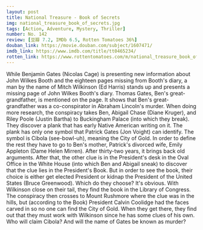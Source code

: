 ```yaml
---
layout: post 
title: National Treasure - Book of Secrets
img: national_treasure_book_of_secrets.jpg
tags: [Action, Adventure, Mystery, Thriller]
number: No. 142
review: [豆瓣 7.2, IMDb 6.5, Rotten Tomatoes 36%]
douban_link: https://movie.douban.com/subject/1607471/
imdb_link: https://www.imdb.com/title/tt0465234/
rotten_link: https://www.rottentomatoes.com/m/national_treasure_book_of_secrets
---
```


While Benjamin Gates (Nicolas Cage) is presenting new information about John Wilkes Booth and the eighteen pages missing from Booth's diary, a man by the name of Mitch Wilkinson (Ed Harris) stands up and presents a missing page of John Wilkes Booth's diary. Thomas Gates, Ben's great-grandfather, is mentioned on the page. It shows that Ben's great-grandfather was a co-conspirator in Abraham Lincoln's murder. When doing more research, the conspiracy takes Ben, Abigail Chase (Diane Kruger), and Riley Poole (Justin Bartha) to Buckingham Palace (into which they break). They discover a plank that has early Native American writing on it. The plank has only one symbol that Patrick Gates (Jon Voight) can identify. The symbol is Cibola (see-bowl-uh), meaning the City of Gold. In order to define the rest they have to go to Ben's mother, Patrick's divorced wife, Emily Appleton (Dame Helen Mirren). After thirty-two years, it brings back old arguments. After that, the other clue is in the President's desk in the Oval Office in the White House (into which Ben and Abigail sneak) to discover that the clue lies in the President's Book. But in order to see the book, their choice is either get elected President or kidnap the President of the United States (Bruce Greenwood). Which do they choose? It's obvious. With Wilkinson close on their tail, they find the book in the Library of Congress. The conspiracy then crosses to Mount Rushmore where the clue was in the hills, but (according to the Book) President Calvin Coolidge had the faces carved in so no one can find the City of Gold. When they get there, they find out that they must work with Wilkinson since he has some clues of his own. Who will claim Cibola? And will the name of Gates be known as murder?